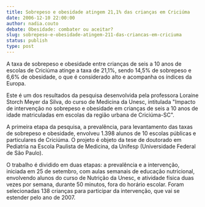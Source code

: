 ```yaml
---
title: Sobrepeso e obesidade atingem 21,1% das crianças em Criciúma
date: 2006-12-10 22:00:00
author: nadia.couto
debate: Obesidade: combater ou aceitar?
slug: sobrepeso-e-obesidade-atingem-211-das-criancas-em-criciuma
status: publish 
type: post
---
```


A taxa de sobrepeso e obesidade entre crianças de seis a 10 anos de escolas de Criciúma atinge a taxa de 21,1%, sendo 14,5% de sobrepeso e 6,6% de obesidade, o que é considerado alto e acompanha os índices da Europa.   
  
Este é um dos resultados da pesquisa desenvolvida pela professora Loraine Storch Meyer da Silva, do curso de Medicina da Unesc, intitulada "Impacto de intervenção no sobrepeso e obesidade em crianças de seis a 10 anos de idade matriculadas em escolas da região urbana de Criciúma-SC".  
  
A primeira etapa da pesquisa, a prevalência, para levantamento das taxas de sobrepeso e obesidade, envolveu 1.398 alunos de 10 escolas públicas e particulares de Criciúma. O projeto é objeto da tese de doutorado em Pediatria na Escola Paulista de Medicina, da Unifesp (Universidade Federal de São Paulo).  
  
O trabalho é dividido em duas etapas: a prevalência e a intervenção, iniciada em 25 de setembro, com aulas semanais de educação nutricional, envolvendo alunos do curso de Nutrição da Unesc, e atividade física duas vezes por semana, durante 50 minutos, fora do horário escolar. Foram selecionadas 138 crianças para participar da intervenção, que vai se estender pelo ano de 2007.

